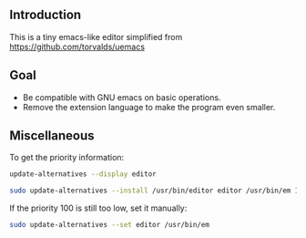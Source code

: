 ## Introduction

This is a tiny emacs-like editor simplified from
	<https://github.com/torvalds/uemacs>


## Goal

- Be compatible with GNU emacs on basic operations.
- Remove the extension language to make the program even smaller.


## Miscellaneous

To get the priority information:
```sh
update-alternatives --display editor
```

```sh
sudo update-alternatives --install /usr/bin/editor editor /usr/bin/em 100
```

If the priority 100 is still too low, set it manually:
```sh
sudo update-alternatives --set editor /usr/bin/em
```
